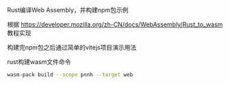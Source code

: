 Rust编译Web Assembly，并构建npm包示例

根据 https://developer.mozilla.org/zh-CN/docs/WebAssembly/Rust_to_wasm 教程实现

构建完npm包之后通过简单的vitejs项目演示用法

rust构建wasm文件命令
```bash
wasm-pack build --scope pnnh --target web
```